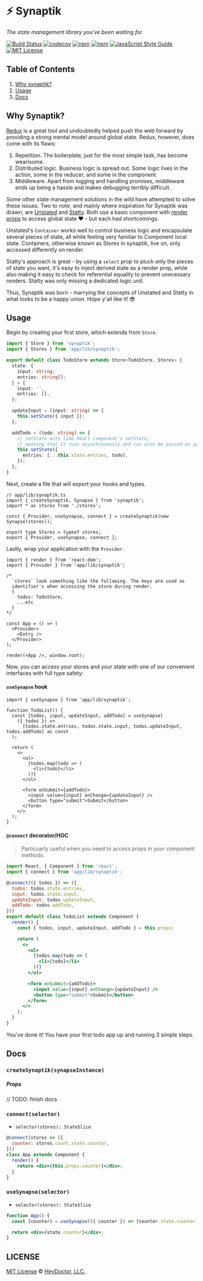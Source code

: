 # ⚡️ Synaptik

_The state management library you've been waiting for_

[![Build Status](https://travis-ci.org/heydoctor/synaptik.svg?branch=master)](https://travis-ci.org/heydoctor/synaptik) [![codecov](https://codecov.io/gh/heydoctor/synaptik/branch/master/graph/badge.svg)](https://codecov.io/gh/heydoctor/synaptik)
[![npm](https://img.shields.io/npm/v/synaptik.svg)](https://www.npmjs.com/package/synaptik)
[![npm](https://img.shields.io/npm/dm/synaptik.svg)](https://npm-stat.com/charts.html?package=synaptik&from=2017-05-19)
[![JavaScript Style Guide](https://img.shields.io/badge/code%20style-prettier-brightgreen.svg)](http://standardjs.com/)
[![MIT License](https://img.shields.io/npm/l/synaptik.svg?style=flat-square)](https://github.com/heydoctor/synaptik/blob/master/LICENSE)

## Table of Contents

1. [Why synaptik?](#why-synaptik)
2. [Usage](#usage)
3. [Docs](#docs)

## Why Synaptik?

[Redux](https://github.com/reactjs/redux) is a great tool and undoubtedly helped push the web forward by providing a strong mental model around global state. Redux, however, does come with its flaws:

1. Repetition. The boilerplate, just for the most simple task, has become wearisome.
2. Distributed logic. Business logic is spread out. Some logic lives in the action, some in the reducer, and some in the component.
3. Middleware. Apart from logging and handling promises, middleware ends up being a hassle and makes debugging terribly difficult.

Some other state management solutions in the wild have attempted to solve these issues. Two to note, and mainly where inspiration for Synaptik was drawn, are [Unstated](https://github.com/jamiebuilds/unstated) and [Statty](https://github.com/vesparny/statty). Both use a basic component with [render props](https://reactjs.org/docs/render-props.html) to access global state ❤️ - but each had shortcomings.

Unstated's `Container` works well to control business logic and encapsulate several pieces of state, all while feeling very familiar to Component local state. Containers, otherwise known as Stores in synaptik, live on, only accessed differently on render.

Statty's approach is great - by using a `select` prop to pluck only the pieces of state you want, it's easy to inject derived state as a render prop, while also making it easy to check for referential equality to prevent unecessary renders. Statty was only missing a dedicated logic unit.

Thus, Synaptik was born - marrying the concepts of Unstated and Statty in what looks to be a happy union. Hope y'all like it! 😎

## Usage

Begin by creating your first store, which extends from `Store`.

```ts
import { Store } from 'synaptik';
import { Stores } from 'app/lib/synaptik';

export default class TodoStore extends Store<TodoStore, Stores> {
  state: {
    input: string;
    entries: string[];
  } = {
    input: '',
    entries: [],
  };

  updateInput = (input: string) => {
    this.setState({ input });
  };

  addTodo = (todo: string) => {
    // setState acts like React component's setState,
    // meaning that it runs asynchronously and can also be passed an updater function.
    this.setState({
      entries: [...this.state.entries, todo],
    });
  };
}
```

Next, create a file that will export your hooks and types.

```tsx
// app/lib/synaptik.ts
import { createSynaptik, Synapse } from 'synaptik';
import * as stores from './stores';

const { Provider, useSynapse, connect } = createSynaptik(new Synapse(stores));

export type Stores = typeof stores;
export { Provider, useSynapse, connect };
```

Lastly, wrap your application with the `Provider`.

```tsx
import { render } from 'react-dom';
import { Provider } from 'app/lib/synaptik';

/*
  `stores` look something like the following. The keys are used as
  identifier's when accessing the store during render.
  {
    todos: TodoStore,
    ...etc
  }
*/

const App = () => (
  <Provider>
    <Entry />
  </Provider>
);

render(<App />, window.root);
```

Now, you can access your stores and your state with one of our convenient interfaces with full type safety:

#### `useSynapse` hook

```tsx
import { useSynapse } from 'app/lib/synaptik';

function TodoList() {
  const [todos, input, updateInput, addTodo] = useSynapse(
    ({ todos }) =>
      [todos.state.entries, todos.state.input, todos.updateInput, todos.addTodo] as const
  );

  return (
    <>
      <ul>
        {todos.map(todo => (
          <li>{todo}</li>
        ))}
      </ul>

      <form onSubmit={addTodo}>
        <input value={input} onChange={updateInput} />
        <button type="submit">Submit</button>
      </form>
    </>
  );
}
```

#### `@connect` decorator/HOC

> Particuarly useful when you need to access props in your component methods.

```jsx
import React, { Component } from 'react';
import { connect } from 'app/lib/synaptik';

@connect(({ todos }) => ({
  todos: todos.state.entries,
  input: todos.state.input,
  updateInput: todos.updateInput,
  addTodo: todos.addTodo,
}))
export default class TodoList extends Component {
  render() {
    const { todos, input, updateInput, addTodo } = this.props;

    return (
      <>
        <ul>
          {todos.map(todo => (
            <li>{todo}</li>
          ))}
        </ul>

        <form onSubmit={addTodo}>
          <input value={input} onChange={updateInput} />
          <button type="submit">Submit</button>
        </form>
      </>
    );
  }
}
```

You've done it! You have your first todo app up and running 3 simple steps.

## Docs

### `createSynaptik(synapseInstance)`

##### Props

// TODO: finish docs

### `connect(selector)`

- `selector(stores): StateSlice`

```jsx
@connect(stores => ({
  counter: stores.count.state.counter,
}))
class App extends Component {
  render() {
    return <div>{this.props.counter}</div>;
  }
}
```

### `useSynapse(selector)`

- `selector(stores): StateSlice`

```jsx
function App() {
  const [counter] = useSynapse(({ counter }) => [counter.state.counter]);

  return <div>{state.counter}</div>;
}
```

## LICENSE

[MIT License](LICENSE) © [HeyDoctor, LLC.](heydoctor.com)
